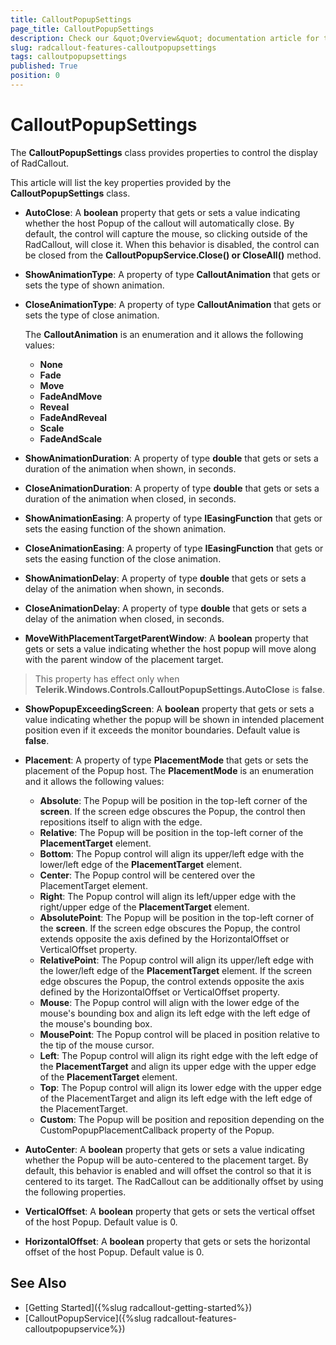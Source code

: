 ```yaml
---
title: CalloutPopupSettings
page_title: CalloutPopupSettings
description: Check our &quot;Overview&quot; documentation article for the RadCallout {{ site.framework_name }} control.
slug: radcallout-features-calloutpopupsettings
tags: calloutpopupsettings
published: True
position: 0
---
```


# CalloutPopupSettings

The __CalloutPopupSettings__ class provides properties to control the display of RadCallout. 

This article will list the key properties provided by the __CalloutPopupSettings__ class.

* __AutoClose__: A __boolean__ property that gets or sets a value indicating whether the host Popup of the callout will automatically close. By default, the control will capture the mouse, so clicking outside of the RadCallout, will close it. When this behavior is disabled, the control can be closed from the __CalloutPopupService.Close() or CloseAll()__ method.

* __ShowAnimationType__: A property of type __CalloutAnimation__ that gets or sets the type of shown animation. 
	
* __CloseAnimationType__: A property of type __CalloutAnimation__ that gets or sets the type of close animation.

	The __CalloutAnimation__ is an enumeration and it allows the following values:
	* __None__ 
	* __Fade__ 
	* __Move__ 
	* __FadeAndMove__ 
	* __Reveal__ 
	* __FadeAndReveal__ 
	* __Scale__ 
	* __FadeAndScale__ 

* __ShowAnimationDuration__: A property of type __double__ that gets or sets a duration of the animation when shown, in seconds.

* __CloseAnimationDuration__: A property of type __double__ that gets or sets a duration of the animation when closed, in seconds.

* __ShowAnimationEasing__: A property of type __IEasingFunction__ that gets or sets the easing function of the shown animation.

* __CloseAnimationEasing__: A property of type __IEasingFunction__ that gets or sets the easing function of the close animation.

* __ShowAnimationDelay__: A property of type __double__ that gets or sets a delay of the animation when shown, in seconds.

* __CloseAnimationDelay__: A property of type __double__ that gets or sets a delay of the animation when closed, in seconds.

* __MoveWithPlacementTargetParentWindow__: A __boolean__ property that gets or sets a value indicating whether the host popup will move along with the parent window of the placement target. 

>This property has effect only when __Telerik.Windows.Controls.CalloutPopupSettings.AutoClose__ is __false__.

* __ShowPopupExceedingScreen__: A __boolean__ property that gets or sets a value indicating whether the popup will be shown in intended placement position even if it exceeds the monitor boundaries. Default value is __false__.
 
* __Placement__: A property of type __PlacementMode__ that gets or sets the placement of the Popup host. The __PlacementMode__ is an enumeration and it allows the following values:

	* __Absolute__: The Popup will be position in the top-left corner of the __screen__. If the screen edge obscures the Popup, the control then repositions itself to align with the edge.
	* __Relative__: The Popup will be position in the top-left corner of the __PlacementTarget__ element.
	* __Bottom__: The Popup control will align its upper/left edge with the lower/left edge of the __PlacementTarget__ element.
	* __Center__: The Popup control will be centered over the PlacementTarget element.
	* __Right__: The Popup control will align its left/upper edge with the right/upper edge of the __PlacementTarget__ element.
	* __AbsolutePoint__: The Popup will be position in the top-left corner of the __screen__. If the screen edge obscures the Popup, the control extends opposite the axis defined by the HorizontalOffset or VerticalOffset property.
	* __RelativePoint__: The Popup control will align its upper/left edge with the lower/left edge of the __PlacementTarget__ element. If the screen edge obscures the Popup, the control extends opposite the axis defined by the HorizontalOffset or VerticalOffset property.
	* __Mouse__: The Popup control will align with the lower edge of the mouse's bounding box and align its left edge with the left edge of the mouse's bounding box.
	* __MousePoint__: The Popup control will be placed in position relative to the tip of the mouse cursor.
	* __Left__: The Popup control will align its right edge with the left edge of the __PlacementTarget__ and align its upper edge with the upper edge of the __PlacementTarget__ element.
	* __Top__: The Popup control will align its lower edge with the upper edge of the PlacementTarget and align its left edge with the left edge of the PlacementTarget.
	* __Custom__: The Popup will be position and reposition depending on the CustomPopupPlacementCallback property of the Popup.
		
* __AutoCenter__: A __boolean__ property that gets or sets a value indicating whether the Popup will be auto-centered to the placement target. By default, this behavior is enabled and will offset the control so that it is centered to its target. The RadCallout can be additionally offset by using the following properties.

* __VerticalOffset__: A __boolean__ property that gets or sets the vertical offset of the host Popup. Default value is 0.

* __HorizontalOffset__: A __boolean__ property that gets or sets the horizontal offset of the host Popup. Default value is 0.

## See Also

* [Getting Started]({%slug radcallout-getting-started%})
* [CalloutPopupService]({%slug radcallout-features-calloutpopupservice%})
